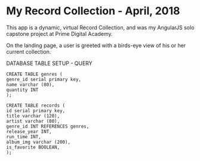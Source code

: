 # My Record Collection - April, 2018

This app is a dynamic, virtual Record Collection, and was my AngularJS solo capstone project at Prime Digital Academy.

On the landing page, a user is greeted with a birds-eye view of his or her current collection.

DATABASE TABLE SETUP - QUERY

    CREATE TABLE genres (
    genre_id serial primary key,
    name varchar (80),
    quantity INT
    );

    CREATE TABLE records (
    id serial primary key,
    title varchar (120),
    artist varchar (80),
    genre_id INT REFERENCES genres,
    release_year INT,
    run_time INT,
    album_img varchar (200),
    is_favorite BOOLEAN,
    );
